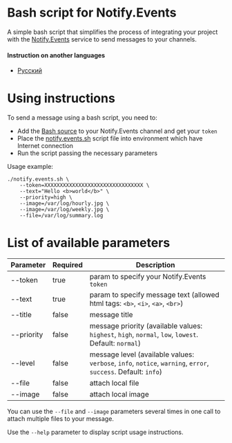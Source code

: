# Bash script for Notify.Events

A simple bash script that simplifies the process of integrating your project with the [Notify.Events](https://notify.events) service to send messages to your channels.

#### Instruction on another languages

- [Русский](/README_RU.md)

# Using instructions

To send a message using a bash script, you need to:
- Add the [Bash source](https://notify.events/source/67) to your Notify.Events channel and get your `token` 
- Place the [notify.events.sh](/notify.events.sh) script file into environment which have Internet connection
- Run the script passing the necessary parameters

Usage example:
```
./notify.events.sh \
    --token=XXXXXXXXXXXXXXXXXXXXXXXXXXXXXXXX \
    --text="Hello <b>world</b>" \
    --priority=high \
    --image=/var/log/hourly.jpg \
    --image=/var/log/weekly.jpg \
    --file=/var/log/summary.log
```

# List of available parameters

| Parameter  | Required | Description                                 |
|------------|----------|---------------------------------------------|
| --token    | true     | param to specify your Notify.Events `token` |
| --text     | true     | param to specify message text (allowed html tags: `<b>`, `<i>`, `<a>`, `<br>`) |
| --title    | false    | message title                               |
| --priority | false    | message priority (available values: `highest`, `high`, `normal`, `low`, `lowest`. Default: `normal`) |
| --level    | false    | message level (available values: `verbose`, `info`, `notice`, `warning`, `error`, `success`. Default: `info`) |
| --file     | false    | attach local file                           |
| --image    | false    | attach local image                          |

You can use the `--file` and `--image` parameters several times in one call to attach multiple files to your message.

Use the `--help` parameter to display script usage instructions.